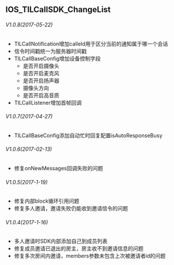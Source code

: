 ## IOS_TILCallSDK_ChangeList

###### V1.0.8(2017-05-22)
* TILCallNotification增加calleId用于区分当前的通知属于哪一个会话
* 信令时间戳统一为服务器时间戳
* TILCallBaseConfig增加设备控制字段
  * 是否开启摄像头
  * 是否开启麦克风
  * 是否开启扬声器
  * 摄像头方向
  * 是否开启高音质
* TILCallListener增加首帧回调

###### V1.0.7(2017-04-27)
* TILCallBaseConfig添加自动忙时回复配置isAutoResponseBusy 

###### V1.0.6(2017-02-13)
* 修复onNewMessages回调失败的问题 

###### V1.0.5(2017-1-19)
* 修复内部block循环引用问题
* 修复多人邀请，邀请失败仍能收到邀请信令的问题

###### V1.0.4(2017-1-16)
* 多人邀请时SDK内部添加自己到成员列表
* 修复成员邀请已退出的房主，房主收不到邀请信息的问题
* 修复多次房间内邀请，members参数未包含上次被邀请者id的问题
